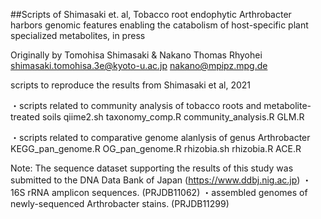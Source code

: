 ##Scripts of Shimasaki et. al, Tobacco root endophytic Arthrobacter harbors genomic features enabling the catabolism of host-specific plant specialized metabolites, in press

Originally by Tomohisa Shimasaki & Nakano Thomas Rhyohei
shimasaki.tomohisa.3e@kyoto-u.ac.jp
nakano@mpipz.mpg.de

scripts to reproduce the results from Shimasaki et al, 2021 

・scripts related to community analysis of tobacco roots and metabolite-treated soils
qiime2.sh
taxonomy_comp.R
community_analysis.R
GLM.R

・scripts related to comparative genome alanlysis of genus Arthrobacter
KEGG_pan_genome.R
OG_pan_genome.R
rhizobia.sh
rhizobia.R
ACE.R

Note:
The sequence dataset supporting the results of this study was submitted to the DNA Data Bank of Japan (https://www.ddbj.nig.ac.jp)
・16S rRNA amplicon sequences. (PRJDB11062)
・assembled genomes of newly-sequenced Arthrobacter stains. (PRJDB11299)
